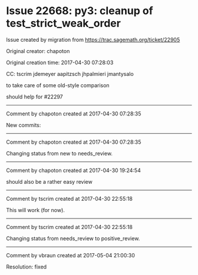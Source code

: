 # Issue 22668: py3: cleanup of test_strict_weak_order

Issue created by migration from https://trac.sagemath.org/ticket/22905

Original creator: chapoton

Original creation time: 2017-04-30 07:28:03

CC:  tscrim jdemeyer aapitzsch jhpalmieri jmantysalo

to take care of some old-style comparison

should help for #22297


---

Comment by chapoton created at 2017-04-30 07:28:35

New commits:


---

Comment by chapoton created at 2017-04-30 07:28:35

Changing status from new to needs_review.


---

Comment by chapoton created at 2017-04-30 19:24:54

should also be a rather easy review


---

Comment by tscrim created at 2017-04-30 22:55:18

This will work (for now).


---

Comment by tscrim created at 2017-04-30 22:55:18

Changing status from needs_review to positive_review.


---

Comment by vbraun created at 2017-05-04 21:00:30

Resolution: fixed

